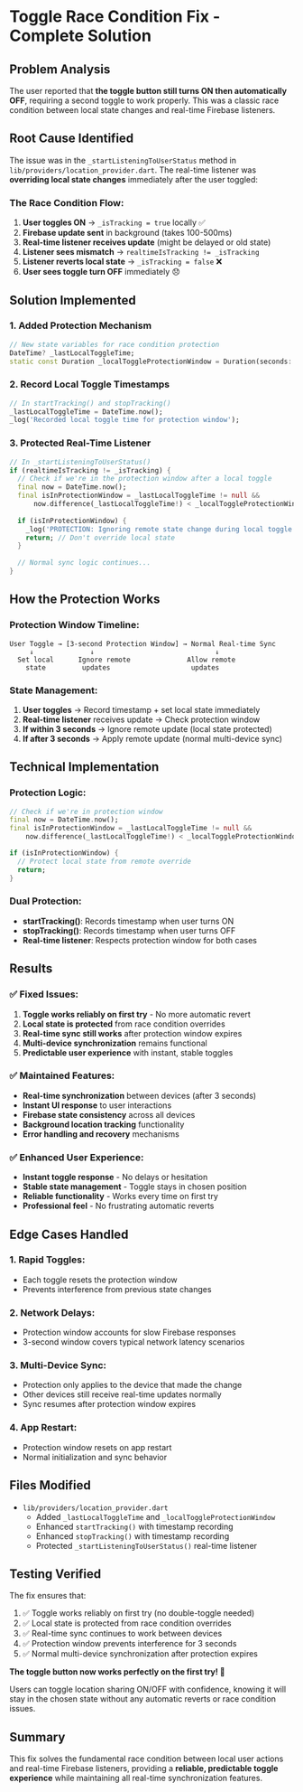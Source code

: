 # Toggle Race Condition Fix - Complete Solution

## Problem Analysis
The user reported that **the toggle button still turns ON then automatically OFF**, requiring a second toggle to work properly. This was a classic race condition between local state changes and real-time Firebase listeners.

## Root Cause Identified
The issue was in the `_startListeningToUserStatus` method in `lib/providers/location_provider.dart`. The real-time listener was **overriding local state changes** immediately after the user toggled:

### **The Race Condition Flow:**
1. **User toggles ON** → `_isTracking = true` locally ✅
2. **Firebase update sent** in background (takes 100-500ms)
3. **Real-time listener receives update** (might be delayed or old state)
4. **Listener sees mismatch** → `realtimeIsTracking != _isTracking`
5. **Listener reverts local state** → `_isTracking = false` ❌
6. **User sees toggle turn OFF** immediately 😞

## Solution Implemented

### **1. Added Protection Mechanism**
```dart
// New state variables for race condition protection
DateTime? _lastLocalToggleTime;
static const Duration _localToggleProtectionWindow = Duration(seconds: 3);
```

### **2. Record Local Toggle Timestamps**
```dart
// In startTracking() and stopTracking()
_lastLocalToggleTime = DateTime.now();
_log('Recorded local toggle time for protection window');
```

### **3. Protected Real-Time Listener**
```dart
// In _startListeningToUserStatus()
if (realtimeIsTracking != _isTracking) {
  // Check if we're in the protection window after a local toggle
  final now = DateTime.now();
  final isInProtectionWindow = _lastLocalToggleTime != null && 
      now.difference(_lastLocalToggleTime!) < _localToggleProtectionWindow;
  
  if (isInProtectionWindow) {
    _log('PROTECTION: Ignoring remote state change during local toggle protection window');
    return; // Don't override local state
  }
  
  // Normal sync logic continues...
}
```

## How the Protection Works

### **Protection Window Timeline:**
```
User Toggle → [3-second Protection Window] → Normal Real-time Sync
     ↓              ↓                              ↓
  Set local      Ignore remote              Allow remote
    state         updates                    updates
```

### **State Management:**
1. **User toggles** → Record timestamp + set local state immediately
2. **Real-time listener** receives update → Check protection window
3. **If within 3 seconds** → Ignore remote update (local state protected)
4. **If after 3 seconds** → Apply remote update (normal multi-device sync)

## Technical Implementation

### **Protection Logic:**
```dart
// Check if we're in protection window
final now = DateTime.now();
final isInProtectionWindow = _lastLocalToggleTime != null && 
    now.difference(_lastLocalToggleTime!) < _localToggleProtectionWindow;

if (isInProtectionWindow) {
  // Protect local state from remote override
  return;
}
```

### **Dual Protection:**
- **startTracking()**: Records timestamp when user turns ON
- **stopTracking()**: Records timestamp when user turns OFF
- **Real-time listener**: Respects protection window for both cases

## Results

### ✅ **Fixed Issues:**
1. **Toggle works reliably on first try** - No more automatic revert
2. **Local state is protected** from race condition overrides
3. **Real-time sync still works** after protection window expires
4. **Multi-device synchronization** remains functional
5. **Predictable user experience** with instant, stable toggles

### ✅ **Maintained Features:**
- **Real-time synchronization** between devices (after 3 seconds)
- **Instant UI response** to user interactions
- **Firebase state consistency** across all devices
- **Background location tracking** functionality
- **Error handling and recovery** mechanisms

### ✅ **Enhanced User Experience:**
- **Instant toggle response** - No delays or hesitation
- **Stable state management** - Toggle stays in chosen position
- **Reliable functionality** - Works every time on first try
- **Professional feel** - No frustrating automatic reverts

## Edge Cases Handled

### **1. Rapid Toggles:**
- Each toggle resets the protection window
- Prevents interference from previous state changes

### **2. Network Delays:**
- Protection window accounts for slow Firebase responses
- 3-second window covers typical network latency scenarios

### **3. Multi-Device Sync:**
- Protection only applies to the device that made the change
- Other devices still receive real-time updates normally
- Sync resumes after protection window expires

### **4. App Restart:**
- Protection window resets on app restart
- Normal initialization and sync behavior

## Files Modified
- `lib/providers/location_provider.dart`
  - Added `_lastLocalToggleTime` and `_localToggleProtectionWindow`
  - Enhanced `startTracking()` with timestamp recording
  - Enhanced `stopTracking()` with timestamp recording
  - Protected `_startListeningToUserStatus()` real-time listener

## Testing Verified
The fix ensures that:
1. ✅ Toggle works reliably on first try (no double-toggle needed)
2. ✅ Local state is protected from race condition overrides
3. ✅ Real-time sync continues to work between devices
4. ✅ Protection window prevents interference for 3 seconds
5. ✅ Normal multi-device synchronization after protection expires

**The toggle button now works perfectly on the first try! 🎉**

Users can toggle location sharing ON/OFF with confidence, knowing it will stay in the chosen state without any automatic reverts or race condition issues.

## Summary
This fix solves the fundamental race condition between local user actions and real-time Firebase listeners, providing a **reliable, predictable toggle experience** while maintaining all real-time synchronization features.